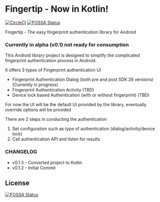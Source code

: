 # Fingertip - Now in Kotlin!
[![CircleCI](https://circleci.com/gh/prasannajeet/Fingertip/tree/master.svg?style=svg)](https://circleci.com/gh/prasannajeet/Fingertip/tree/master) [![FOSSA Status](https://app.fossa.io/api/projects/git%2Bgithub.com%2Fprasannajeet%2FFingertip.svg?type=shield)](https://app.fossa.io/projects/git%2Bgithub.com%2Fprasannajeet%2FFingertip?ref=badge_shield)

Fingertip - The easy fingerprint authentication library for Android
### Currently in alpha (v0.1) not ready for consumption

This Android library project is designed to simplify the complicated fingerprint authentication process in Android.

It offers 3 types of Fingerprint authentication UI

- Fingerprint Authentication Dialog (both pre and post SDK 28 versions) (Currently in progress)
- Fingerprint Authentication Activity (TBD)
- Device lock based Authentication (with or without fingerprint) (TBD)

For now the UI will be the default UI provided by the library, eventually override options will be provided

There are 2 steps in conducting the authentication
1. Set configuration such as type of authentication (dialog/activity/device lock) 
2. Call authentication API and listen for results

### CHANGELOG
- v0.1.3 - Converted project to Kotlin
- v0.1.2 - Initial Commit


## License
[![FOSSA Status](https://app.fossa.io/api/projects/git%2Bgithub.com%2Fprasannajeet%2FFingertip.svg?type=large)](https://app.fossa.io/projects/git%2Bgithub.com%2Fprasannajeet%2FFingertip?ref=badge_large)

